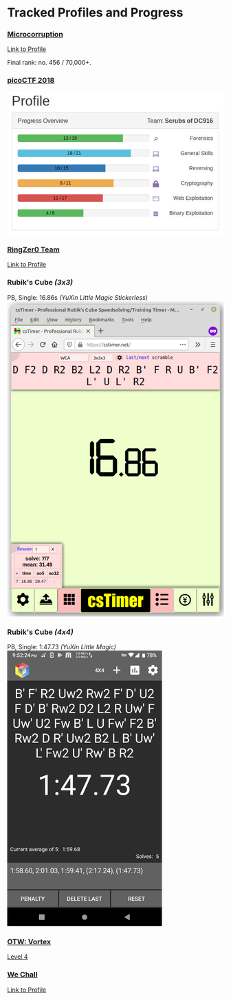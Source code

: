 # Tracked Profiles and Progress
### [Microcorruption](https://www.microcorruption.com/about)
[Link to Profile](https://microcorruption.com/profile/38325)

Final rank: no. 456 / 70,000+.

### [picoCTF 2018](https://picoctf.com/about)
![pico2018](https://github.com/boneitis/ctf/raw/master/pico18.jpg)

### [RingZer0 Team](https://ringzer0ctf.com/home)
[Link to Profile](https://ringzer0ctf.com/profile/17453/)

### Rubik's Cube *(3x3)*
PB, Single: 16.86s *(YuXin Little Magic Stickerless)*<br/>
![3x3](https://github.com/boneitis/ctf/blob/master/3x3pb.png)

### Rubik's Cube *(4x4)*
PB, Single: 1:47.73 *(YuXin Little Magic)*<br/>
![4x4](https://github.com/boneitis/ctf/blob/master/FiveTimer4.png)

### [OTW: Vortex](https://overthewire.org/wargames/vortex/)
[Level 4](https://overthewire.org/wargames/vortex/vortex4.html)

### [We Chall](https://www.wechall.net/)
[Link to Profile](https://www.wechall.net/profile/boneitis)
